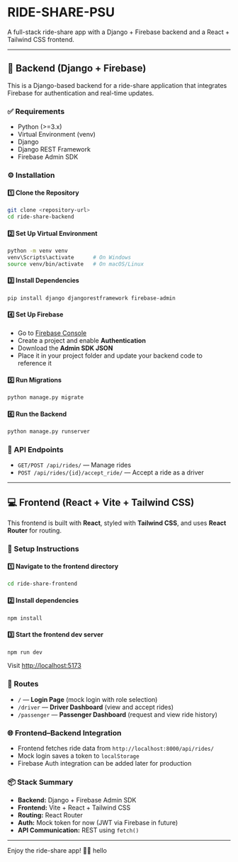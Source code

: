 # RIDE-SHARE-PSU

A full-stack ride-share app with a Django + Firebase backend and a React + Tailwind CSS frontend.

---

## 🚀 Backend (Django + Firebase)

This is a Django-based backend for a ride-share application that integrates Firebase for authentication and real-time updates.

### ✅ Requirements

- Python (>=3.x)
- Virtual Environment (venv)
- Django
- Django REST Framework
- Firebase Admin SDK

### ⚙️ Installation

#### 1️⃣ Clone the Repository

```bash
git clone <repository-url>
cd ride-share-backend
```

#### 2️⃣ Set Up Virtual Environment

```bash
python -m venv venv
venv\Scripts\activate      # On Windows
source venv/bin/activate   # On macOS/Linux
```

#### 3️⃣ Install Dependencies

```bash
pip install django djangorestframework firebase-admin
```

#### 4️⃣ Set Up Firebase

- Go to [Firebase Console](https://console.firebase.google.com/)
- Create a project and enable **Authentication**
- Download the **Admin SDK JSON**
- Place it in your project folder and update your backend code to reference it

#### 5️⃣ Run Migrations

```bash
python manage.py migrate
```

#### 6️⃣ Run the Backend

```bash
python manage.py runserver
```

### 🧪 API Endpoints

- `GET/POST /api/rides/` — Manage rides
- `POST /api/rides/{id}/accept_ride/` — Accept a ride as a driver

---

## 💻 Frontend (React + Vite + Tailwind CSS)

This frontend is built with **React**, styled with **Tailwind CSS**, and uses **React Router** for routing.

### 🔧 Setup Instructions

#### 1️⃣ Navigate to the frontend directory

```bash
cd ride-share-frontend
```

#### 2️⃣ Install dependencies

```bash
npm install
```

#### 3️⃣ Start the frontend dev server

```bash
npm run dev
```

Visit [http://localhost:5173](http://localhost:5173)

### 🔀 Routes

- `/` — **Login Page** (mock login with role selection)
- `/driver` — **Driver Dashboard** (view and accept rides)
- `/passenger` — **Passenger Dashboard** (request and view ride history)

### 🌐 Frontend–Backend Integration

- Frontend fetches ride data from `http://localhost:8000/api/rides/`
- Mock login saves a token to `localStorage`
- Firebase Auth integration can be added later for production

### 📦 Stack Summary

- **Backend:** Django + Firebase Admin SDK
- **Frontend:** Vite + React + Tailwind CSS
- **Routing:** React Router
- **Auth:** Mock token for now (JWT via Firebase in future)
- **API Communication:** REST using `fetch()`

---

Enjoy the ride-share app! 🚗🚀
hello
